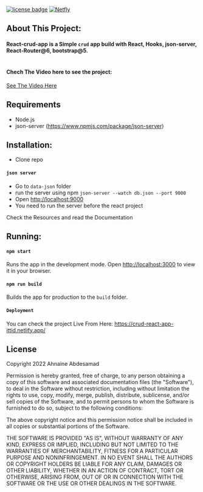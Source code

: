 [![license badge](https://camo.githubusercontent.com/5fab2edf3816ef9fb3ebcaf6e613fa7b40ff7652ec69e5f6e7f695aa24bf5ce6/68747470733a2f2f696d672e736869656c64732e696f2f62616467652f4c6963656e73652d4d49542d626c75652e737667)](https://opensource.org/licenses/MIT)
[![Netfly](https://camo.githubusercontent.com/58cf22ae41b8ef6b64efd6e38a9a3e0ee29fbead38f9bcbc5874f146966f6532/68747470733a2f2f6170692e6e65746c6966792e636f6d2f6170692f76312f6261646765732f30613531643065392d663631312d346464382d383837662d6663313838396536383534302f6465706c6f792d737461747573)](https://opensource.org/licenses/MIT)

## About This Project:
#### React-crud-app is a Simple `crud` app build with React, Hooks, json-server, React-Router@6, bootstrap@5.
#

#### Chech The Video here to see the project:
[See The Video Here](https://www.awesomescreenshot.com/video/12613860?key=61d4fc26958987cbaa8e8ed9ee8015b1)

## Requirements
* Node.js
* json-server (https://www.npmjs.com/package/json-server)


## Installation:
* Clone repo
#### `json server`
* Go to `data-json` folder
* run the server using npm `json-server --watch db.json --port 9000`
* Open [http://localhost:9000](http://localhost:9000)
* You need to run the server before the react project 

Check the Resources and read the Documentation

## Running:

#### `npm start` 
Runs the app in the development mode.
Open [http://localhost:3000](http://localhost:3000) to view it in your browser.

#### `npm run build`
Builds the app for production to the `build` folder.
#### `Deployment`
You can check the project Live From Here: https://crud-react-app-ittid.netlify.app/

## License
Copyright 2022 Ahnaine Abdesamad

Permission is hereby granted, free of charge, to any person obtaining a copy of this software and associated documentation files (the "Software"), to deal in the Software without restriction, including without limitation the rights to use, copy, modify, merge, publish, distribute, sublicense, and/or sell copies of the Software, and to permit persons to whom the Software is furnished to do so, subject to the following conditions:

The above copyright notice and this permission notice shall be included in all copies or substantial portions of the Software.

THE SOFTWARE IS PROVIDED "AS IS", WITHOUT WARRANTY OF ANY KIND, EXPRESS OR IMPLIED, INCLUDING BUT NOT LIMITED TO THE WARRANTIES OF MERCHANTABILITY, FITNESS FOR A PARTICULAR PURPOSE AND NONINFRINGEMENT. IN NO EVENT SHALL THE AUTHORS OR COPYRIGHT HOLDERS BE LIABLE FOR ANY CLAIM, DAMAGES OR OTHER LIABILITY, WHETHER IN AN ACTION OF CONTRACT, TORT OR OTHERWISE, ARISING FROM, OUT OF OR IN CONNECTION WITH THE SOFTWARE OR THE USE OR OTHER DEALINGS IN THE SOFTWARE.

